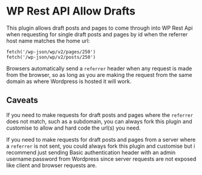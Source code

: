 # WP Rest API Allow Drafts

This plugin allows draft posts and pages to come through into WP Rest Api when requesting for single draft posts and pages by id when the referrer host name matches the home url:

```
fetch('/wp-json/wp/v2/pages/250')
fetch('/wp-json/wp/v2/posts/250')
```

Browsers automatically send a `referrer` header when any request is made from the browser, so as long as you are making the request from the same domain as where Wordpress is hosted it will work.

## Caveats

If you need to make requests for draft posts and pages where the `referrer` does not match, such as a subdomain, you can always fork this plugin and customise to allow and hard code the url(s) you need.

If you need to make requests for draft posts and pages from a server where a `referrer` is not sent, you could always fork this plugin and customise but i recommend just sending Basic authentication header with an admin username:password from Wordpress since server requests are not exposed like client and browser requests are.
